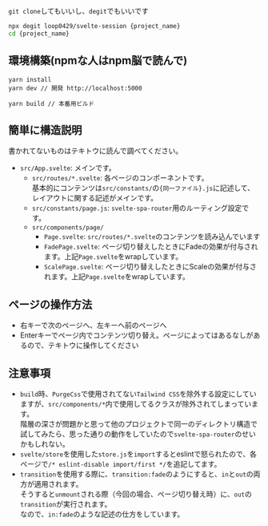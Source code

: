 `git clone`してもいいし、`degit`でもいいです

```bash
npx degit loop0429/svelte-session {project_name}
cd {project_name}
```

## 環境構築(npmな人はnpm脳で読んで)
```
yarn install
yarn dev // 開発 http://localhost:5000

yarn build // 本番用ビルド
```

## 簡単に構造説明
書かれてないものはテキトウに読んで調べてください。

- `src/App.svelte`: メインです。
  - `src/routes/*.svelte`: 各ページのコンポーネントです。  
  基本的にコンテンツは`src/constants/`の`{同一ファイル}.js`に記述して、レイアウトに関する記述がメインです。
  - `src/constants/page.js`: `svelte-spa-router`用のルーティング設定です。
  - `src/components/page/`
    - `Page.svelte`: `src/routes/*.svelte`のコンテンツを読み込んでいます
    - `FadePage.svelte`: ページ切り替えしたときにFadeの効果が付与されます。上記`Page.svelte`をwrapしています。
    - `ScalePage.svelte`: ページ切り替えしたときにScaleの効果が付与されます。上記`Page.svelte`をwrapしています。

## ページの操作方法
- 右キーで次のページへ、左キーへ前のページへ
- Enterキーでページ内でコンテンツ切り替え。ページによってはあるなしがあるので、テキトウに操作してください

## 注意事項
- `build`時、`PurgeCss`で使用されてない`Tailwind CSS`を除外する設定にしていますが、`src/components/*`内で使用してるクラスが除外されてしまっています。  
階層の深さが問題かと思って他のプロジェクトで同一のディレクトリ構造で試してみたら、思った通りの動作をしていたので`svelte-spa-router`のせいかもしれない。
- `svelte/store`を使用した`store.js`を`import`するとeslintで怒られたので、各ページで`/* eslint-disable import/first */`を追記してます。
- `transition`を使用する際に、`transition:fade`のようにすると、`in`と`out`の両方が適用されます。  
そうすると`unmount`される際（今回の場合、ページ切り替え時）に、`out`の`transition`が実行されます。  
なので、`in:fade`のような記述の仕方をしています。
